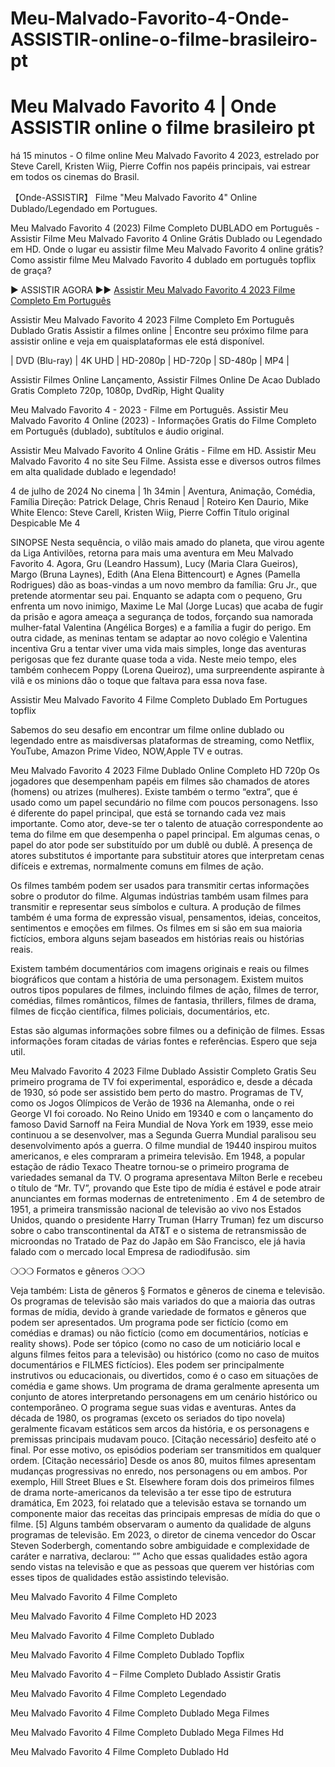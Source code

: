 # Meu-Malvado-Favorito-4-Onde-ASSISTIR-online-o-filme-brasileiro-pt

# Meu Malvado Favorito 4 | Onde ASSISTIR online o filme brasileiro pt

há 15 minutos - O filme online Meu Malvado Favorito 4 2023, estrelado por Steve Carell, Kristen Wiig, Pierre Coffin nos papéis principais, vai estrear em todos os cinemas do Brasil.

【Onde-ASSISTIR】 Filme "Meu Malvado Favorito 4" Online Dublado/Legendado em Portugues.

Meu Malvado Favorito 4 (2023) Filme Completo DUBLADO em Português - Assistir Filme Meu Malvado Favorito 4 Online Grátis Dublado ou Legendado em HD. Onde o lugar eu assistir filme Meu Malvado Favorito 4 online grátis? Como assistir filme Meu Malvado Favorito 4 dublado em português topflix de graça?

► ASSISTIR AGORA ►► [Assistir Meu Malvado Favorito 4 2023 Filme Completo Em Português](https://vid.dcine.pro/pt/movie/519182)

Assistir Meu Malvado Favorito 4 2023 Filme Completo Em Português Dublado Gratis Assistir a filmes online | Encontre seu próximo filme para assistir online e veja em quaisplataformas ele está disponível.

| DVD (Blu-ray) | 4K UHD | HD-2080p | HD-720p | SD-480p | MP4 |

Assistir Filmes Online Lançamento, Assistir Filmes Online De Acao Dublado Gratis Completo 720p, 1080p, DvdRip, Hight Quality

Meu Malvado Favorito 4 - 2023 - Filme em Português. Assistir Meu Malvado Favorito 4 Online (2023) - Informações Gratis do Filme Completo em Português (dublado), subtítulos e áudio original.

Assistir Meu Malvado Favorito 4 Online Grátis - Filme em HD. Assistir Meu Malvado Favorito 4 no site Seu Filme. Assista esse e diversos outros filmes em alta qualidade dublado e legendado!

4 de julho de 2024 No cinema | 1h 34min | Aventura, Animação, Comédia, Família
Direção: Patrick Delage, Chris Renaud | Roteiro Ken Daurio, Mike White
Elenco: Steve Carell, Kristen Wiig, Pierre Coffin
Título original Despicable Me 4

SINOPSE
Nesta sequência, o vilão mais amado do planeta, que virou agente da Liga Antivilões, retorna para mais uma aventura em Meu Malvado Favorito 4. Agora, Gru (Leandro Hassum), Lucy (Maria Clara Gueiros), Margo (Bruna Laynes), Edith (Ana Elena Bittencourt) e Agnes (Pamella Rodrigues) dão as boas-vindas a um novo membro da família: Gru Jr., que pretende atormentar seu pai. Enquanto se adapta com o pequeno, Gru enfrenta um novo inimigo, Maxime Le Mal (Jorge Lucas) que acaba de fugir da prisão e agora ameaça a segurança de todos, forçando sua namorada mulher-fatal Valentina (Angélica Borges) e a família a fugir do perigo. Em outra cidade, as meninas tentam se adaptar ao novo colégio e Valentina incentiva Gru a tentar viver uma vida mais simples, longe das aventuras perigosas que fez durante quase toda a vida. Neste meio tempo, eles também conhecem Poppy (Lorena Queiroz), uma surpreendente aspirante à vilã e os minions dão o toque que faltava para essa nova fase.

Assistir Meu Malvado Favorito 4 Filme Completo Dublado Em Portugues topflix

Sabemos do seu desafio em encontrar um filme online dublado ou legendado entre as maisdiversas plataformas de streaming, como Netflix, YouTube, Amazon Prime Video, NOW,Apple TV e outras.


Meu Malvado Favorito 4 2023 Filme Dublado Online Completo HD 720p Os jogadores que desempenham papéis em filmes são chamados de atores (homens) ou atrizes (mulheres). Existe também o termo “extra”, que é usado como um papel secundário no filme com poucos personagens. Isso é diferente do papel principal, que está se tornando cada vez mais importante. Como ator, deve-se ter o talento de atuação correspondente ao tema do filme em que desempenha o papel principal. Em algumas cenas, o papel do ator pode ser substituído por um dublê ou dublê. A presença de atores substitutos é importante para substituir atores que interpretam cenas difíceis e extremas, normalmente comuns em filmes de ação.


Os filmes também podem ser usados para transmitir certas informações sobre o produtor do filme. Algumas indústrias também usam filmes para transmitir e representar seus símbolos e cultura. A produção de filmes também é uma forma de expressão visual, pensamentos, ideias, conceitos, sentimentos e emoções em filmes. Os filmes em si são em sua maioria fictícios, embora alguns sejam baseados em histórias reais ou histórias reais.


Existem também documentários com imagens originais e reais ou filmes biográficos que contam a história de uma personagem. Existem muitos outros tipos populares de filmes, incluindo filmes de ação, filmes de terror, comédias, filmes românticos, filmes de fantasia, thrillers, filmes de drama, filmes de ficção científica, filmes policiais, documentários, etc.


Estas são algumas informações sobre filmes ou a definição de filmes. Essas informações foram citadas de várias fontes e referências. Espero que seja util.


Meu Malvado Favorito 4 2023 Filme Dublado Assistir Completo Gratis Seu primeiro programa de TV foi experimental, esporádico e, desde a década de 1930, só pode ser assistido bem perto do mastro. Programas de TV, como os Jogos Olímpicos de Verão de 1936 na Alemanha, onde o rei George VI foi coroado. No Reino Unido em 19340 e com o lançamento do famoso David Sarnoff na Feira Mundial de Nova York em 1939, esse meio continuou a se desenvolver, mas a Segunda Guerra Mundial paralisou seu desenvolvimento após a guerra. O filme mundial de 19440 inspirou muitos americanos, e eles compraram a primeira televisão. Em 1948, a popular estação de rádio Texaco Theatre tornou-se o primeiro programa de variedades semanal da TV. O programa apresentava Milton Berle e recebeu o título de “Mr. TV”, provando que Este tipo de mídia é estável e pode atrair anunciantes em formas modernas de entretenimento . Em 4 de setembro de 1951, a primeira transmissão nacional de televisão ao vivo nos Estados Unidos, quando o presidente Harry Truman (Harry Truman) fez um discurso sobre o cabo transcontinental da AT&T e o sistema de retransmissão de microondas no Tratado de Paz do Japão em São Francisco, ele já havia falado com o mercado local Empresa de radiodifusão. sim


❍❍❍ Formatos e gêneros ❍❍❍


Veja também: Lista de gêneros § Formatos e gêneros de cinema e televisão. Os programas de televisão são mais variados do que a maioria das outras formas de mídia, devido à grande variedade de formatos e gêneros que podem ser apresentados. Um programa pode ser fictício (como em comédias e dramas) ou não fictício (como em documentários, notícias e reality shows). Pode ser tópico (como no caso de um noticiário local e alguns filmes feitos para a televisão) ou histórico (como no caso de muitos documentários e FILMES fictícios). Eles podem ser principalmente instrutivos ou educacionais, ou divertidos, como é o caso em situações de comédia e game shows. Um programa de drama geralmente apresenta um conjunto de atores interpretando personagens em um cenário histórico ou contemporâneo. O programa segue suas vidas e aventuras. Antes da década de 1980, os programas (exceto os seriados do tipo novela) geralmente ficavam estáticos sem arcos da história, e os personagens e premissas principais mudavam pouco. [Citação necessário] desfeito até o final. Por esse motivo, os episódios poderiam ser transmitidos em qualquer ordem. [Citação necessário] Desde os anos 80, muitos filmes apresentam mudanças progressivas no enredo, nos personagens ou em ambos. Por exemplo, Hill Street Blues e St. Elsewhere foram dois dos primeiros filmes de drama norte-americanos da televisão a ter esse tipo de estrutura dramática, Em 2023, foi relatado que a televisão estava se tornando um componente maior das receitas das principais empresas de mídia do que o filme. [5] Alguns também observaram o aumento da qualidade de alguns programas de televisão. Em 2023, o diretor de cinema vencedor do Oscar Steven Soderbergh, comentando sobre ambiguidade e complexidade de caráter e narrativa, declarou: “” Acho que essas qualidades estão agora sendo vistas na televisão e que as pessoas que querem ver histórias com esses tipos de qualidades estão assistindo televisão.


Meu Malvado Favorito 4 Filme Completo

Meu Malvado Favorito 4 Filme Completo HD 2023

Meu Malvado Favorito 4 Filme Completo Dublado

Meu Malvado Favorito 4 Filme Completo Dublado Topflix

Meu Malvado Favorito 4 – Filme Completo Dublado Assistir Gratis

Meu Malvado Favorito 4 Filme Completo Legendado

Meu Malvado Favorito 4 Filme Completo Dublado Mega Filmes

Meu Malvado Favorito 4 Filme Completo Dublado Mega Filmes Hd

Meu Malvado Favorito 4 Filme Completo Dublado Hd
